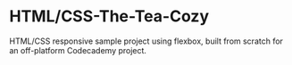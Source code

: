 # HTML/CSS-The-Tea-Cozy
HTML/CSS responsive sample project using flexbox, built from scratch for an off-platform Codecademy project.
